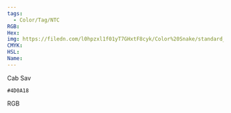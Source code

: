 ```yaml
---
tags:
  - Color/Tag/NTC
RGB:
Hex:
img: https://filedn.com/l0hpzxl1f01yT7GHxtF8cyk/Color%20Snake/standard_csv_to_svg/4D0A18.svg
CMYK:
HSL:
Name:
---
```

Cab Sav
```palette
#4D0A18
```
RGB
